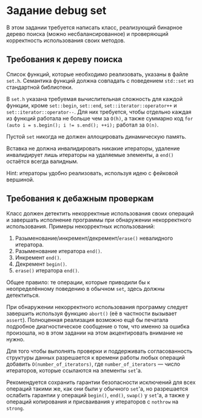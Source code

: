 # Задание debug set

В этом задании требуется написать класс, реализующий бинарное дерево поиска
(можно несбалансированное) и проверяющий корректность использования своих
методов.

## Требования к дереву поиска

Список функций, которые необходимо реализовать, указаны в файле `set.h`.
Семантика функций должна совпадать с поведением `std::set` из стандартной
библиотеки.

В `set.h` указана требуемая вычислительная сложность для каждой функции, кроме
`set::begin`, `set::end`, `set::iterator::operator++` и
`set::iterator::operator--`. Для них требуется, чтобы отдельно каждая из
функций работала не больше чем за `O(h)`, а также суммарно код
`for (auto i = s.begin(); i != s.end(); ++i);` работал за `O(n)`.

Пустой `set` никогда не должен аллоцировать динамическую память.

Вставка не должна инвалидировать никакие итераторы, удаление инвалидирует лишь
итераторы на удаляемые элементы, а `end()` остаётся всегда валидным.

Hint: итераторы удобно реализовать, используя идею с фейковой вершиной.

## Требования к дебажным проверкам

Класс должен детектить некорректные использования своих операций и завершать
исполнение программы при обнаружении некорректного использования. Примеры
некорректных использований:

1. Разыменование/инкремент/декремент/`erase()` невалидного итератора.
2. Разыменование итератора `end()`.
3. Инкремент `end()`.
4. Декремент `begin()`.
5. `erase()` итератора `end()`.

Общее правило: те операции, которые приводили бы к неопределённому поведению
в обычном `set`, здесь должны детектиться.

При обнаружении некорректного использования программу следует завершить
используя функцию `abort()` (её в частности вызывает `assert`).
Полноценная реализация возможно ещё бы печатала подробное диагностическое
сообщение о том, что именно за ошибка произошла, но в этом задании на этом
акцентировать внимание не нужно.

Для того чтобы выполнять проверки и поддерживать согласованность структуры
данных разрешается к времени работы любых операций добавить
`O(number_of_iterators)`, где `number_of_iterators` — число итераторов,
которые ссылаются на элементы `set`'а.

Рекомендуется сохранить гарантии безопасности исключений для всех операций
такими же, как они были у обычного `set`'а, но разрешается ослабить гарантии
у операций `begin()`, `end()`, `swap()` у `set`'а, а также у операций
копирования и присваивания у итераторов с `nothrow` на `strong`.
